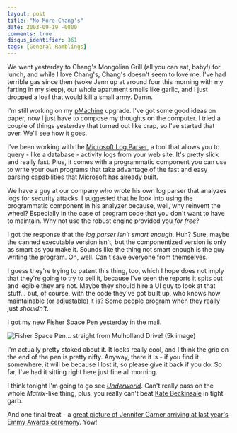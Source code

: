 ```yaml
---
layout: post
title: "No More Chang's"
date: 2003-09-19 -0800
comments: true
disqus_identifier: 361
tags: [General Ramblings]
---
```

We went yesterday to Chang's Mongolian Grill (all you can eat, baby!)
for lunch, and while I love Chang's, Chang's doesn't seem to love me.
I've had terrible gas since then (woke Jenn up at around four this
morning with my farting in my sleep), our whole apartment smells like
garlic, and I just dropped a loaf that would kill a small army. Damn.
 
 I'm still working on my [pMachine](http://www.pmachine.com) upgrade.
I've got some good ideas on paper, now I just have to compose my
thoughts on the computer. I tried a couple of things yesterday that
turned out like crap, so I've started that over. We'll see how it goes.
 
 I've been working with the [Microsoft Log
Parser](http://www.microsoft.com/downloads/details.aspx?familyid=56FC92EE-A71A-4C73-B628-ADE629C89499&displaylang=en),
a tool that allows you to query - like a database - activity logs from
your web site. It's pretty slick and really fast. Plus, it comes with a
programmatic component you can use to write your own programs that take
advantage of the fast and easy parsing capabilities that Microsoft has
already built.
 
 We have a guy at our company who wrote his own log parser that analyzes
logs for security attacks. I suggested that he look into using the
programmatic component in his analyzer because, well, why reinvent the
wheel? Especially in the case of program code that you don't want to
have to maintain. Why not use the robust engine provided you *for
free*?
 
 I got the response that the *log parser isn't smart enough*. Huh? Sure,
maybe the canned executable version isn't, but the componentized version
is only as smart as you make it. Sounds like the thing not smart enough
is the guy writing the program. Oh, well. Can't save everyone from
themselves.
 
 I guess they're trying to patent this thing, too, which I hope does not
imply that they're going to try to sell it, because I've seen the
reports it spits out and legible they are not. Maybe they should hire a
UI guy to look at that stuff... but, of course, with the code they've
got built up, who knows how maintainable (or adjustable) it is? Some
people program when they really just *shouldn't*.
 
 I got my new Fisher Space Pen yesterday in the mail.
 
 ![Fisher Space Pen... straight from Mulholland Drive! (5k
image)](https://hyqi8g.blu.livefilestore.com/y2p0REBR8tgtKJGq7qv4BgLrhHHNI1ceddlAjXpJhy4Sh3gV16UOvsuXZlJ96Gl6gEIBECHQQHbAaZB8EajUOZKzFNEXyV6GFrszpGUnCg0xEY/20030919spacepen.jpg?psid=1)
 
 I'm actually pretty stoked about it. It looks really cool, and I think
the grip on the end of the pen is pretty nifty. Anyway, there it is - if
you find it somewhere, it will be because I lost it, so please give it
back if you do. So far, I've had it sitting right here just fine all
morning.
 
 I think tonight I'm going to go see
[*Underworld*](http://www.imdb.com/title/tt0320691/). Can't really pass
on the whole *Matrix*-like thing, plus, you really can't beat [Kate
Beckinsale](http://www.imdb.com/name/nm0000295/) in tight garb.
 
 And one final treat - a [great picture of Jennifer Garner arriving at
last year's Emmy Awards
ceremony](http://www.imdb.com/Special/Emmy/2003/Photos/2002arrivals-34.html).
Yow!
